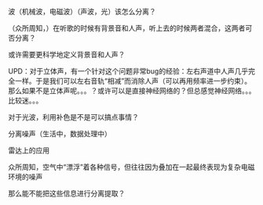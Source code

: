 波（机械波，电磁波）（声波，光）该怎么分离？

（众所周知，）在听歌的时候有背景音和人声，听上去的时候两者混合，这两者可否分离？

或许需要更科学地定义背景音和人声？

UPD：对于立体声，有一个针对这个问题非常bug的经验：左右声道中人声几乎完全一样。于是我们可以左右音轨“相减”而消除人声（可以再用频率进一步约束）。那么如果不是立体声呢。。。？或许可以是直接神经网络的？但总感觉神经网络。。。比较迷。。。

对于光波，利用补色是不是可以搞点事情？

分离噪声（生活中，数据处理中）

雷达上的应用



众所周知，空气中“漂浮”着各种信号，但往往因为叠加在一起最终表现为复杂电磁环境的噪声

那么能不能把这些信息进行分离提取？

